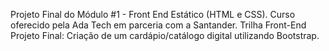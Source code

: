 Projeto Final do Módulo #1 - Front End Estático (HTML e CSS).
Curso oferecido pela Ada Tech em parceria com a Santander. Trilha Front-End
Projeto Final: Criação de um cardápio/catálogo digital utilizando Bootstrap.
